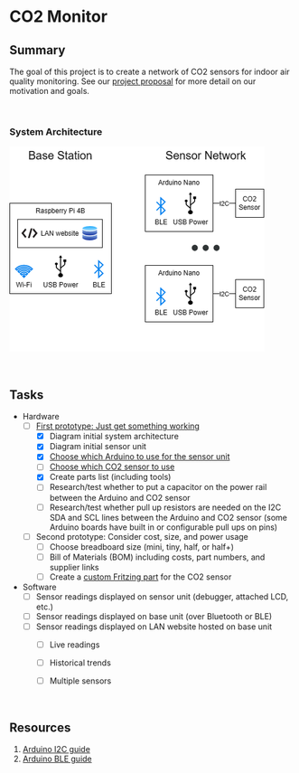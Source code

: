 # CO2 Monitor

## Summary

The goal of this project is to create a network of CO2 sensors for indoor air quality monitoring. See our [project proposal](https://github.com/EricSchrock/co2-monitor/blob/main/submissions/proposal.pdf) for more detail on our motivation and goals.


&nbsp;
### System Architecture

![Alt Text](docs/system-architecture.png?raw=true)


&nbsp;
## Tasks

 - Hardware
   - [ ] [First prototype: Just get something working](https://github.com/EricSchrock/co2-monitor/blob/main/docs/first-prototype.md)
     - [x] Diagram initial system architecture
     - [x] Diagram initial sensor unit
     - [x] [Choose which Arduino to use for the sensor unit](https://github.com/EricSchrock/co2-monitor/blob/main/docs/Arduino.md)
     - [ ] [Choose which CO2 sensor to use](https://github.com/EricSchrock/co2-monitor/blob/main/docs/CO2-sensor.md)
     - [x] Create parts list (including tools)
     - [ ] Research/test whether to put a capacitor on the power rail between the Arduino and CO2 sensor
     - [ ] Research/test whether pull up resistors are needed on the I2C SDA and SCL lines between the Arduino and CO2 sensor (some Arduino boards have built in or configurable pull ups on pins)
   - [ ] Second prototype: Consider cost, size, and power usage
     - [ ] Choose breadboard size (mini, tiny, half, or half+)
     - [ ] Bill of Materials (BOM) including costs, part numbers, and supplier links
     - [ ] Create a [custom Fritzing part](https://fritzing.org/learning/tutorials/creating-custom-parts) for the CO2 sensor
 - Software
   - [ ] Sensor readings displayed on sensor unit (debugger, attached LCD, etc.)
   - [ ] Sensor readings displayed on base unit (over Bluetooth or BLE)
   - [ ] Sensor readings displayed on LAN website hosted on base unit
     - [ ] Live readings
     - [ ] Historical trends
     - [ ] Multiple sensors


&nbsp;
## Resources

1. [Arduino I2C guide](https://docs.arduino.cc/learn/communication/wire)
2. [Arduino BLE guide](https://docs.arduino.cc/tutorials/nano-33-ble-sense/ble-device-to-device)

